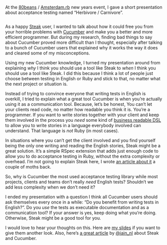 <p>At the <a href="http://80beans.com">80beans</a> / <a href="http://amsterdam-rb.org">Amsterdam.rb</a> new years event, I gave a short presentation about acceptance testing named &#8220;Herbivore / Carnivore&#8221;.</p>
<p><a href="http://jeffkreeftmeijer.github.com/herbivore_carnivore"><img src="http://jeffkreeftmeijer.com/images/herbivore_carnivore.png" alt=""></a></p>
<p>As a happy <a href="https://github.com/cavalle/steak">Steak</a> user, I wanted to talk about how it could free you from your horrible problems with <a href="http://cukes.info/">Cucumber</a> and make you a better and more efficient programmer. But during my research, finding bad things to say about Cucumber proved more difficult than I thought, especially after talking to a bunch of Cucumber users that explained why it works the way it does and cleared some of my misconceptions.</p>
<p>Using my new Cucumber knowledge, I turned my presentation around from explaining <em>why</em> I think you should use a tool like Steak to <em>when</em> I think you should use a tool like Steak. I did this because I think a lot of people just choose between testing in English or Ruby and stick to that, no matter what the next project or situation is.</p>
<p>Instead of trying to convince everyone that writing tests in English is overkill, I tried to explain what a great tool Cucumber is when you&#8217;re actually using it as a communication tool. Because, let&#8217;s be honest, You can&#8217;t let your clients read code, no matter how readable you think it is. You&#8217;re a programmer. If you want to write stories together with your client and keep them involved in the process you <em>need</em> some kind of <a href="http://www.martinfowler.com/bliki/BusinessReadableDSL.html">business readable <span class="caps">DSL</span></a> to allow you to write stories in a language everybody involved can understand. That language is <em>not</em> Ruby (in most cases).</p>
<p>In situations where you can&#8217;t get the client involved and you find yourself being the only one writing and reading the English stories, Steak might be a great solution. It&#8217;s a simple RSpec extension that adds just enough code to allow you to do acceptance testing in Ruby, without the extra complexity or overhead. I&#8217;m not going to explain Steak here, I wrote <a href="http://jeffkreeftmeijer.com/2010/steak-because-cucumber-is-for-vegetarians/">an article about it</a> a couple of moths back.</p>
<p>So, why is Cucumber the most used acceptance testing library while most projects, clients and teams don&#8217;t really <em>need</em> English tests? Shouldn&#8217;t we add less complexity when we don&#8217;t need it?</p>
<p>I ended my presentation with a question I think all Cucumber users should ask themselves every once in a while: &#8220;Do you benefit from writing tests in English?&#8221;. Do you <em>use</em> the tests as executable documentation and as a communication tool? If your answer is yes, keep doing what you&#8217;re doing. Otherwise, Steak might be a good tool for you.</p>
<p>I would love to hear your thoughts on this. Here are <a href="http://jeffkreeftmeijer.github.com/herbivore_carnivore">my slides</a> if you want to give them another look. Also, here&#8217;s <a href="http://iain.nl/2011/01/cucumber-vs-steak/">a great article</a> by <a href="http://twitter.com/iain_nl" title="Iain Hecker">@iain_nl</a> about Steak and Cucumber.</p>